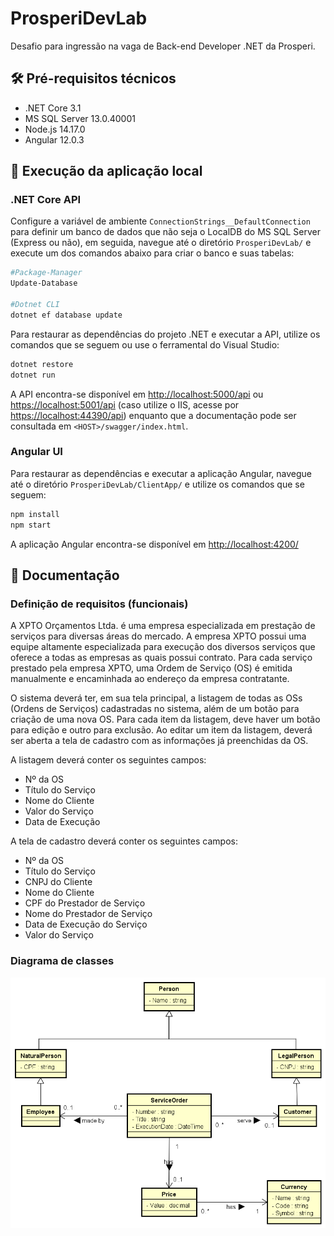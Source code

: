 # ProsperiDevLab
Desafio para ingressão na vaga de Back-end Developer .NET da Prosperi.

## 🛠️ Pré-requisitos técnicos
- .NET Core 3.1
- MS SQL Server 13.0.40001
- Node.js 14.17.0
- Angular 12.0.3

## 🚀 Execução da aplicação local
### .NET Core API
Configure a variável de ambiente `ConnectionStrings__DefaultConnection` para definir um banco de dados que não seja o LocalDB do MS SQL Server (Express ou não), em seguida, navegue até o diretório `ProsperiDevLab/` e execute um dos comandos abaixo para criar o banco e suas tabelas:
```bash
#Package-Manager
Update-Database

#Dotnet CLI
dotnet ef database update
```
Para restaurar as dependências do projeto .NET e executar a API, utilize os comandos que se seguem ou use o ferramental do Visual Studio:
```bash
dotnet restore
dotnet run
```
A API encontra-se disponível em [http://localhost:5000/api](http://localhost:5000/api) ou [https://localhost:5001/api](https://localhost:5001/api) (caso utilize o IIS, acesse por [https://localhost:44390/api](https://localhost:44390/api)) enquanto que a documentação pode ser consultada em
`<HOST>/swagger/index.html`.

### Angular UI
Para restaurar as dependências e executar a aplicação Angular, navegue até o diretório `ProsperiDevLab/ClientApp/` e utilize os comandos que se seguem:
```bash
npm install
npm start
```

A aplicação Angular encontra-se disponível em [http://localhost:4200/](http://localhost:4200/)

## 📰 Documentação
### Definição de requisitos (funcionais)
A XPTO Orçamentos Ltda. é uma empresa especializada em prestação de serviços para diversas áreas do mercado. A empresa XPTO possui uma equipe altamente especializada para execução dos diversos serviços que oferece a todas as empresas as quais possui contrato. Para cada serviço prestado pela empresa XPTO, uma Ordem de Serviço (OS) é emitida manualmente e encaminhada ao endereço da empresa contratante.

O sistema deverá ter, em sua tela principal, a listagem de todas as OSs (Ordens de Serviços) cadastradas no sistema, além de um botão para criação de uma nova OS. Para cada item da listagem, deve haver um botão para edição e outro para exclusão. Ao editar um item da listagem, deverá ser aberta a tela de cadastro com as informações já preenchidas da OS.

A listagem deverá conter os seguintes campos:
- Nº da OS
- Título do Serviço
- Nome do Cliente
- Valor do Serviço
- Data de Execução

A tela de cadastro deverá conter os seguintes campos:
- Nº da OS
- Título do Serviço
- CNPJ do Cliente
- Nome do Cliente
- CPF do Prestador de Serviço
- Nome do Prestador de Serviço
- Data de Execução do Serviço
- Valor do Serviço


### Diagrama de classes
![Diagrama de classes](./ProductRequirements/ClassDiagram.png)